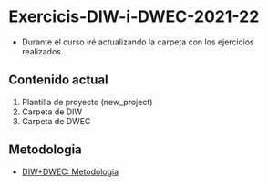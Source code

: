 # Exercicis-DIW-i-DWEC-2021-22

- Durante el curso iré actualizando la carpeta con los ejercicios realizados.

## Contenido actual

1. Plantilla de proyecto (new_project)
2. Carpeta de DIW
3. Carpeta de DWEC

## Metodologia

- [DIW+DWEC: Metodologia](https://docs.google.com/document/d/1ImIv0MihaxZJWmHPFyxGdp0GTb1QVYFfaTlQVcjVF_w/edit)